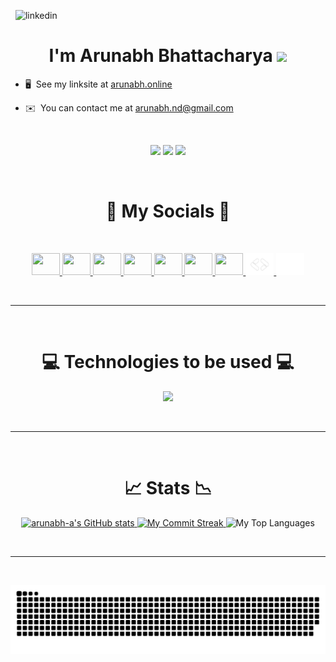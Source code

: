 <!-- <a href="https://git.io/typing-svg"><img src="https://readme-typing-svg.demolab.com?font=Concert+One&size=50&duration=3000&pause=1000&color=82AAFF&center=true&multiline=true&repeat=false&random=true&width=1000&height=60&lines=Hello+There!" alt="Typing SVG" /></a> -->
 &nbsp;
<img src="https://media.licdn.com/dms/image/D4D16AQHVJrfE6TC_Ww/profile-displaybackgroundimage-shrink_350_1400/0/1678533252622?e=1717027200&v=beta&t=NrIh0opQyI96lQuaK-kj3pcJEeb_vcsEHUI6NHI30gY" alt="linkedin" />

<h1 align="center"> I'm Arunabh Bhattacharya <img src="https://user-images.githubusercontent.com/18350557/176309783-0785949b-9127-417c-8b55-ab5a4333674e.gif" /></h1>


* 🖥️  See my linksite at [arunabh.online](http://arunabh.online)
  
* ✉️  You can contact me at [arunabh.nd@gmail.com](mailto:arunabh.nd@gmail.com)

&nbsp;

<p align="center">
<a href="https://www.github.com/arunabh-a" target="_blank" rel="noreferrer"><img src="https://img.shields.io/github/followers/arunabh-a?logo=github&style=for-the-badge&color=3382ed&labelColor=171717" /></a>
<a href="https://www.x.com/arunabh_exe" target="_blank" rel="noreferrer"><img
src="https://img.shields.io/twitter/follow/arunabh_exe?logo=twitter&style=for-the-badge&color=3382ed&labelColor=171717"
/></a>
<a href="https://www.twitch.tv/palpsyy" target="_blank" rel="noreferrer"><img
src="https://img.shields.io/twitch/status/palpsyy?logo=twitchsx&style=for-the-badge&color=3382ed&labelColor=171717&label=TWITCH+STATUS" /></a>
</p>
&nbsp;


<h1 align="center"> 🔗 My Socials 🔗 </h1>
&nbsp;


<p align="center"> 
  
<a href="https://www.codepen.io/arunabh-a" target="_blank" rel="noreferrer"> 
  <picture> 
    <source media="(prefers-color-scheme: dark)" srcset="https://raw.githubusercontent.com/danielcranney/readme-generator/main/public/icons/socials/codepen-dark.svg" /> 
    <source media="(prefers-color-scheme: light)" srcset="https://raw.githubusercontent.com/danielcranney/readme-generator/main/public/icons/socials/codepen.svg" /> 
    <img src="https://raw.githubusercontent.com/danielcranney/readme-generator/main/public/icons/socials/codepen.svg" width="45" height="35" /> 
  </picture> 
</a> 

<a href="https://www.dev.to/arunabh" target="_blank" rel="noreferrer"> 
  <picture> 
    <source media="(prefers-color-scheme: dark)" srcset="https://raw.githubusercontent.com/danielcranney/readme-generator/main/public/icons/socials/devdotto-dark.svg" /> 
    <source media="(prefers-color-scheme: light)" srcset="https://raw.githubusercontent.com/danielcranney/readme-generator/main/public/icons/socials/devdotto.svg" /> 
    <img src="https://raw.githubusercontent.com/danielcranney/readme-generator/main/public/icons/socials/devdotto.svg" width="45" height="35" /> 
  </picture> 
</a> 

<a href="https://discord.com/users/809714813562257418" target="_blank" rel="noreferrer"> 
  <picture> 
    <source media="(prefers-color-scheme: dark)" srcset="https://github.com/arunabh-a/arunabh-a/blob/main/icons/discord-fill.svg" /> 
    <source media="(prefers-color-scheme: light)" srcset="https://raw.githubusercontent.com/danielcranney/readme-generator/main/public/icons/socials/discord.svg" /> 
    <img src="https://github.com/danielcranney/profileme-dev/blob/main/public/icons/socials/discord.svg" width="45" height="35" /> 
  </picture> 
</a> 
  
<a href="http://www.instagram.com/_arunabh.02" target="_blank" rel="noreferrer"> 
  <picture> 
    <source media="(prefers-color-scheme: dark)" srcset="https://github.com/arunabh-a/arunabh-a/blob/main/icons/instagram-line.svg" /> 
    <source media="(prefers-color-scheme: light)" srcset="https://raw.githubusercontent.com/danielcranney/readme-generator/main/public/icons/socials/instagram.svg" /> 
    <img src="https://raw.githubusercontent.com/danielcranney/readme-generator/main/public/icons/socials/instagram.svg" width="45" height="35" /> 
  </picture> 
</a> 

<a href="https://www.linkedin.com/in/arunabhaa" target="_blank" rel="noreferrer"> 
  <picture> 
    <source media="(prefers-color-scheme: dark)" srcset="https://raw.githubusercontent.com/danielcranney/readme-generator/main/public/icons/socials/linkedin-dark.svg" /> 
    <source media="(prefers-color-scheme: light)" srcset="https://raw.githubusercontent.com/danielcranney/readme-generator/main/public/icons/socials/linkedin.svg" /> 
    <img src="https://raw.githubusercontent.com/danielcranney/readme-generator/main/public/icons/socials/linkedin.svg" width="45" height="35" /> 
  </picture> 
</a> 
    
<a href="https://www.stackoverflow.com/users/19496359" target="_blank" rel="noreferrer"> 
  <picture> 
    <source media="(prefers-color-scheme: dark)" srcset="https://github.com/arunabh-a/arunabh-a/blob/main/icons/stack-overflow-fill.svg" /> 
    <source media="(prefers-color-scheme: light)" srcset="https://raw.githubusercontent.com/danielcranney/readme-generator/main/public/icons/socials/stackoverflow.svg" /> 
    <img src="https://raw.githubusercontent.com/danielcranney/readme-generator/main/public/icons/socials/stackoverflow.svg" width="45" height="35" /> 
  </picture> 
</a> 
    
<a href="https://www.x.com/arunabh_exe" target="_blank" rel="noreferrer"> 
  <picture> 
    <source media="(prefers-color-scheme: dark)" srcset="https://raw.githubusercontent.com/danielcranney/readme-generator/main/public/icons/socials/twitter-dark.svg" /> 
    <source media="(prefers-color-scheme: light)" srcset="https://raw.githubusercontent.com/danielcranney/readme-generator/main/public/icons/socials/twitter.svg" /> 
    <img src="https://raw.githubusercontent.com/danielcranney/readme-generator/main/public/icons/socials/twitter.svg" width="45" height="35" /> 
  </picture> 
</a>
    
<a href="https://arunabh.page.link/googledeveloper" target="blank">
  <img src="https://github.com/arunabh-a/arunabh-a/blob/main/icons/gdev.png" alt="gdev" height="35" width="45" />
</a>

<a href="https://leetcode.com/arunabh-a" target="blank">
  <img src="https://github.com/arunabh-a/arunabh-a/blob/main/icons/leetcode.svg" alt="arunabh-a" height="35" width="45" />
</a>

</p>

&nbsp;
<hr/>
&nbsp;

<h1 align="center"> 💻 Technologies to be used 💻 </h1>

<p align="center">
  <img src="https://skillicons.dev/icons?i=ae,androidstudio,aws,bash,blender,bootstrap,c,cloudflare,css,dart,debian,figma,firebase,flask,flutter,gcp,git,github,html,ai,java,js,linux,mysql,nodejs,npm,opencv,ps,php,pr,py,react,tailwind,tensorflow,threejs,vercel,visualstudio,vite,vscode,vim&perline=20" />
</p>

&nbsp;
<hr/>
&nbsp;

<h1 align="center"> 📈 Stats 📉 </h1>
<p align="center">
<a  align="center" href="http://www.github.com/arunabh-a">
  <img src="https://github-readme-stats.vercel.app/api?username=arunabh-a&theme=blue_navy&show_icons=true&hide_border=true&line_height=30&custom_title=My%20Stats&count_private=true&include_all_commits=true&hide=stars,&text_color=ffffff&rank_icon=github" alt="arunabh-a's GitHub stats" />
  <img src="https://github-readme-streak-stats.herokuapp.com/?user=arunabh-a&theme=blue_navy&hide_border=true&text_color=ffffff&date_format=j%20M%5B%20Y%5D" alt="My Commit Streak" />
  
</a>
<img src="https://github-readme-stats.vercel.app/api/top-langs/?username=arunabh-a&theme=blue_navy&show_icons=true&hide_border=true&text_color=ffffff&layout=donut-vertical" alt="My Top Languages" />
</p> 

&nbsp;
<hr/>
&nbsp;



<img src="
https://raw.githubusercontent.com/arunabh-a/arunabh-a/output/github-contribution-grid-snake.svg" alt="Snake animation" />

###
